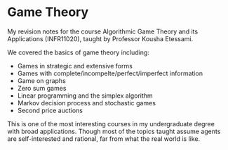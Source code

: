 # Game Theory

My revision notes for the course Algorithmic Game Theory and its Applications (INFR11020), taught by Professor Kousha Etessami. 

We covered the basics of game theory including:
- Games in strategic and extensive forms
- Games with complete/incompelte/perfect/imperfect information
- Game on graphs
- Zero sum games
- Linear programming and the simplex algorithm
- Markov decision process and stochastic games
- Second price auctions

This is one of the most interesting courses in my undergraduate degree with broad applications. Though most of the topics taught assume agents are self-interested and rational, far from what the real world is like. 
